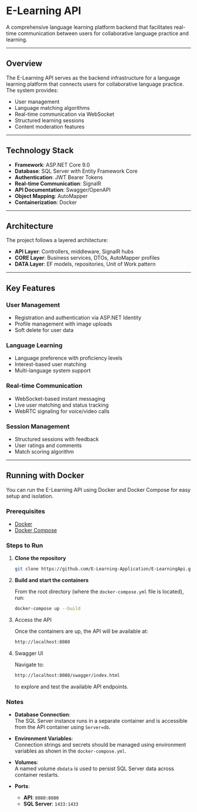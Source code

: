 # E-Learning API

A comprehensive language learning platform backend that facilitates real-time communication between users for collaborative language practice and learning.

---

## Overview

The E-Learning API serves as the backend infrastructure for a language learning platform that connects users for collaborative language practice. The system provides:

- User management  
- Language matching algorithms  
- Real-time communication via WebSocket  
- Structured learning sessions  
- Content moderation features  

---

## Technology Stack

- **Framework**: ASP.NET Core 9.0 
- **Database**: SQL Server with Entity Framework Core
- **Authentication**: JWT Bearer Tokens
- **Real-time Communication**: SignalR
- **API Documentation**: Swagger/OpenAPI 
- **Object Mapping**: AutoMapper 
- **Containerization**: Docker

---

## Architecture

The project follows a layered architecture:

- **API Layer**: Controllers, middleware, SignalR hubs  
- **CORE Layer**: Business services, DTOs, AutoMapper profiles  
- **DATA Layer**: EF models, repositories, Unit of Work pattern

---

## Key Features

### User Management
- Registration and authentication via ASP.NET Identity
- Profile management with image uploads  
- Soft delete for user data  

### Language Learning
- Language preference with proficiency levels
- Interest-based user matching  
- Multi-language system support  

### Real-time Communication
- WebSocket-based instant messaging
- Live user matching and status tracking  
- WebRTC signaling for voice/video calls  

### Session Management
- Structured sessions with feedback
- User ratings and comments  
- Match scoring algorithm  

---

## Running with Docker

You can run the E-Learning API using Docker and Docker Compose for easy setup and isolation.

### Prerequisites

- [Docker](https://www.docker.com/get-started)
- [Docker Compose](https://docs.docker.com/compose/)

### Steps to Run

1. **Clone the repository**  
   ```bash
   git clone https://github.com/E-Learning-Application/E-LearningApi.git
2. **Build and start the containers**
   
    From the root directory (where the `docker-compose.yml` file is located), run:
    ```bash
    docker-compose up --build
3. Access the API
   
   Once the containers are up, the API will be available at:
   ```bash
   http://localhost:8080
4. Swagger UI

   Navigate to:
   ```bash
   http://localhost:8080/swagger/index.html
   ```
   to explore and test the available API endpoints.
### Notes

- **Database Connection**:  
  The SQL Server instance runs in a separate container and is accessible from the API container using `Server=db`.

- **Environment Variables**:  
  Connection strings and secrets should be managed using environment variables as shown in the `docker-compose.yml`.

- **Volumes**:  
  A named volume `dbdata` is used to persist SQL Server data across container restarts.

- **Ports**:
  - **API**: `8080:8080`
  - **SQL Server**: `1433:1433`
